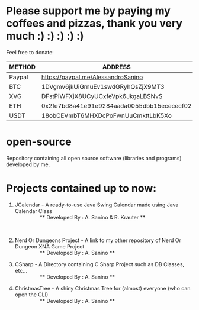 # Please support me by paying my coffees and pizzas, thank you very much :) :) :) :) :)

Feel free to donate:

| METHOD 	| ADDRESS                                   	|
|--------	|--------------------------------------------	|
| Paypal 	| https://paypal.me/AlessandroSanino         	|
| BTC    	| 1DVgmv6jkUiGrnuEv1swdGRyhQsZjX9MT3         	|
| XVG    	| DFstPiWFXjX8UCyUCxfeVpk6JkgaLBSNvS         	|
| ETH    	| 0x2fe7bd8a41e91e9284aada0055dbb15ecececf02 	|
| USDT   	| 18obCEVmbT6MHXDcPoFwnUuCmkttLbK5Xo         	|

# open-source
Repository containing all open source software (libraries and programs) developed by me.

# Projects contained up to now:

1. JCalendar - A ready-to-use Java Swing Calendar made using Java Calendar Class <br>
&nbsp;&nbsp;&nbsp;&nbsp;&nbsp;&nbsp;&nbsp;&nbsp;&nbsp;&nbsp;&nbsp;&nbsp;&nbsp;&nbsp;&nbsp;&nbsp;&nbsp;** Developed By : A. Sanino & R. Krauter **
<br>

2. Nerd Or Dungeons Project - A link to my other repository of Nerd Or Dungeon XNA Game Project <br>
&nbsp;&nbsp;&nbsp;&nbsp;&nbsp;&nbsp;&nbsp;&nbsp;&nbsp;&nbsp;&nbsp;&nbsp;&nbsp;&nbsp;&nbsp;&nbsp;&nbsp;** Developed By : A. Sanino ** <br>

3. CSharp - A Directory containing C Sharp Project such as DB Classes, etc... <br>
&nbsp;&nbsp;&nbsp;&nbsp;&nbsp;&nbsp;&nbsp;&nbsp;&nbsp;&nbsp;&nbsp;&nbsp;&nbsp;&nbsp;&nbsp;&nbsp;&nbsp;** Developed By : A. Sanino ** <br>

4. ChristmasTree - A shiny Christmas Tree for (almost) everyone (who can open the CLI) <br>
&nbsp;&nbsp;&nbsp;&nbsp;&nbsp;&nbsp;&nbsp;&nbsp;&nbsp;&nbsp;&nbsp;&nbsp;&nbsp;&nbsp;&nbsp;&nbsp;&nbsp;** Developed By : A. Sanino ** <br>
